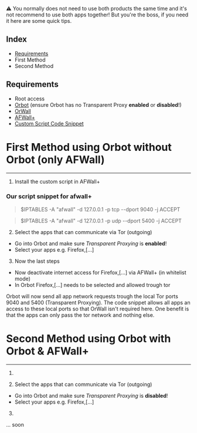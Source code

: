 :warning: You normally does not need to use both products the same time and it's not recommend to use both apps together! But you're the boss, if you need it here are some quick tips.

Index
-----

* [Requirements](#requirements)
* First Method
* Second Method


Requirements
------------

* Root access
* [Orbot](https://guardianproject.info/apps/orbot/) (ensure Orbot has no Transparent Proxy **enabled** or **disabled**!)
* [OrWall](https://orwall.org/) 
* [AFWall+](https://github.com/ukanth/afwall)
* [Custom Script Code Snippet](https://github.com/ukanth/afwall/wiki)

# First Method using Orbot without Orbot (only AFWall)
------------

1) Install the custom script in AFWall+

### Our script snippet for afwall+
> $IPTABLES -A "afwall" -d 127.0.0.1 -p tcp --dport 9040 -j ACCEPT

> $IPTABLES -A "afwall" -d 127.0.0.1 -p udp --dport 5400 -j ACCEPT


2) Select the apps that can communicate via Tor (outgoing)

* Go into Orbot and make sure _Transparent_ _Proxying_ is **enabled**!
* Select your apps e.g. Firefox,[...]


3) Now the last steps

* Now deactivate internet access for Firefox,[...] via AFWall+ (in whitelist mode)
* In Orbot Firefox,[...] needs to be selected and allowed trough tor 

Orbot will now send all app network requests trough the local Tor ports 9040 and 5400 (Transparent Proxying). The code snippet allows all apps an access to these local ports so that OrWall isn't required here. One benefit is that the apps can only pass the tor network and nothing else.


# Second Method using Orbot with Orbot & AFWall+
------------

1)



2) Select the apps that can communicate via Tor (outgoing)

* Go into Orbot and make sure _Transparent_ _Proxying_ is **disabled**!
* Select your apps e.g. Firefox,[...]


3) 

... soon
